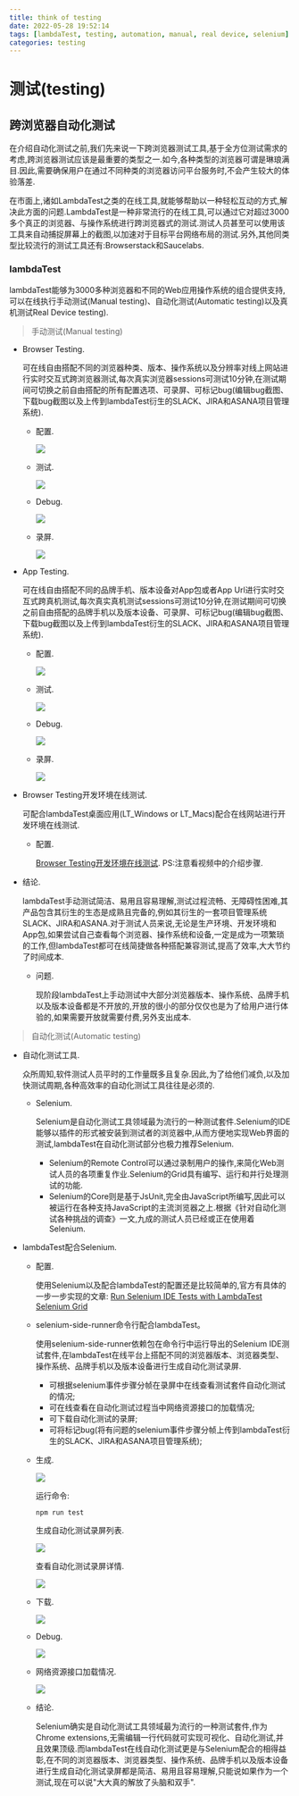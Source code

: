 ```yaml
---
title: think of testing
date: 2022-05-28 19:52:14
tags: [lambdaTest, testing, automation, manual, real device, selenium]
categories: testing
---
```


# 测试(testing)

## 跨浏览器自动化测试

  在介绍自动化测试之前,我们先来说一下跨浏览器测试工具,基于全方位测试需求的考虑,跨浏览器测试应该是最重要的类型之一.如今,各种类型的浏览器可谓是琳琅满目.因此,需要确保用户在通过不同种类的浏览器访问平台服务时,不会产生较大的体验落差.
  
  在市面上,诸如LambdaTest之类的在线工具,就能够帮助以一种轻松互动的方式,解决此方面的问题.LambdaTest是一种非常流行的在线工具,可以通过它对超过3000多个真正的浏览器、与操作系统进行跨浏览器式的测试.测试人员甚至可以使用该工具来自动捕捉屏幕上的截图,以加速对于目标平台网络布局的测试.另外,其他同类型比较流行的测试工具还有:Browserstack和Saucelabs.

### lambdaTest

  lambdaTest能够为3000多种浏览器和不同的Web应用操作系统的组合提供支持,可以在线执行手动测试(Manual testing)、自动化测试(Automatic testing)以及真机测试Real Device testing).

> 手动测试(Manual testing)

  - Browser Testing.

    可在线自由搭配不同的浏览器种类、版本、操作系统以及分辨率对线上网站进行实时交互式跨浏览器测试,每次真实浏览器sessions可测试10分钟,在测试期间可切换之前自由搭配的所有配置选项、可录屏、可标记bug(编辑bug截图、下载bug截图以及上传到lambdaTest衍生的SLACK、JIRA和ASANA项目管理系统).

    - 配置.

      ![](https://image.white-than-wood.zone/lambdaTest/Manual/browser/Manual_home.png)

    - 测试.

      ![](https://image.white-than-wood.zone/lambdaTest/Manual/browser/Manual_testing.png)

    - Debug.

      ![](https://image.white-than-wood.zone/lambdaTest/Manual/browser/Manual_debug.png)

    - 录屏.

      ![](https://image.white-than-wood.zone/lambdaTest/Manual/browser/Manual_video.png)

  - App Testing.

    可在线自由搭配不同的品牌手机、版本设备对App包或者App Url进行实时交互式跨真机测试,每次真实真机测试sessions可测试10分钟,在测试期间可切换之前自由搭配的品牌手机以及版本设备、可录屏、可标记bug(编辑bug截图、下载bug截图以及上传到lambdaTest衍生的SLACK、JIRA和ASANA项目管理系统).

    - 配置.

      ![](https://image.white-than-wood.zone/lambdaTest/Manual/app/Manual_home.png)

    - 测试.

      ![](https://image.white-than-wood.zone/lambdaTest/Manual/app/Manual_testing.png)

    - Debug.

      ![](https://image.white-than-wood.zone/lambdaTest/Manual/app/Manual_debug.png)

    - 录屏.

      ![](https://image.white-than-wood.zone/lambdaTest/Manual/app/Manual_video.png)

  - Browser Testing开发环境在线测试.

    可配合lambdaTest桌面应用(LT_Windows or LT_Macs)配合在线网站进行开发环境在线测试.

    - 配置.

      <a href='https://www.lambdatest.com/support/docs/testing-locally-hosted-pages/'>Browser Testing开发环境在线测试</a>. PS:注意看视频中的介绍步骤.

  - 结论.

    lambdaTest手动测试简洁、易用且容易理解,测试过程流畅、无障碍性困难,其产品包含其衍生的生态是成熟且完备的,例如其衍生的一套项目管理系统SLACK、JIRA和ASANA.对于测试人员来说,无论是生产环境、开发环境和App包,如果尝试自己查看每个浏览器、操作系统和设备,一定是成为一项繁琐的工作,但lambdaTest都可在线简捷做各种搭配兼容测试,提高了效率,大大节约了时间成本.

    - 问题.

      现阶段lambdaTest上手动测试中大部分浏览器版本、操作系统、品牌手机以及版本设备都是不开放的,开放的很小的部分仅仅也是为了给用户进行体验的,如果需要开放就需要付费,另外支出成本.

> 自动化测试(Automatic testing)

- 自动化测试工具.

  众所周知,软件测试人员平时的工作量既多且复杂.因此,为了给他们减负,以及加快测试周期,各种高效率的自动化测试工具往往是必须的.

  - Selenium.

    Selenium是自动化测试工具领域最为流行的一种测试套件.Selenium的IDE能够以插件的形式被安装到测试者的浏览器中,从而方便地实现Web界面的测试,lambdaTest在自动化测试部分也极力推荐Selenium.

    - Selenium的Remote Control可以通过录制用户的操作,来简化Web测试人员的各项重复作业.Selenium的Grid具有编写、运行和并行处理测试的功能.
    - Selenium的Core则是基于JsUnit,完全由JavaScript所编写,因此可以被运行在各种支持JavaScript的主流浏览器之上.根据《针对自动化测试各种挑战的调查》一文,九成的测试人员已经或正在使用着Selenium.

- lambdaTest配合Selenium.

  - 配置.

    使用Selenium以及配合lambdaTest的配置还是比较简单的,官方有具体的一步一步实现的文章: <a href='https://www.lambdatest.com/support/docs/run-selenium-ide-tests-on-lambdatest-selenium-cloud-grid/'>Run Selenium IDE Tests with LambdaTest Selenium Grid</a>

  - selenium-side-runner命令行配合lambdaTest。

    使用selenium-side-runner依赖包在命令行中运行导出的Selenium IDE测试套件,在lambdaTest在线平台上搭配不同的浏览器版本、浏览器类型、操作系统、品牌手机以及版本设备进行生成自动化测试录屏.

    - 可根据selenium事件步骤分帧在录屏中在线查看测试套件自动化测试的情况;
    - 可在线查看在自动化测试过程当中网络资源接口的加载情况;
    - 可下载自动化测试的录屏;
    - 可将标记bug(将有问题的selenium事件步骤分帧上传到lambdaTest衍生的SLACK、JIRA和ASANA项目管理系统);

  - 生成.

    ![](https://image.white-than-wood.zone/lambdaTest/Automatic/Automatic_generate.png)

    运行命令:

        npm run test

    生成自动化测试录屏列表.

    ![](https://image.white-than-wood.zone/lambdaTest/Automatic/Automatic_view.png)

    查看自动化测试录屏详情.

    ![](https://image.white-than-wood.zone/lambdaTest/Automatic/Automatic_detail.png)

  - 下载.

    ![](https://image.white-than-wood.zone/lambdaTest/Automatic/Automatic_video.png)

  - Debug.

    ![](https://image.white-than-wood.zone/lambdaTest/Automatic/Automatic_debug.png)

  - 网络资源接口加载情况.

    ![](https://image.white-than-wood.zone/lambdaTest/Automatic/Automatic_network.png)

  - 结论.

    Selenium确实是自动化测试工具领域最为流行的一种测试套件,作为Chrome extensions,无需编辑一行代码就可实现可视化、自动化测试,并且效果顶级.而lambdaTest在线自动化测试更是与Selenium配合的相得益彰,在不同的浏览器版本、浏览器类型、操作系统、品牌手机以及版本设备进行生成自动化测试录屏都是简洁、易用且容易理解,只能说如果作为一个测试,现在可以说"大大真的解放了头脑和双手".